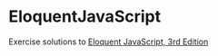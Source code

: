 # EloquentJavaScript

Exercise solutions to [Eloquent JavaScript, 3rd Edition](https://www.amazon.com/Eloquent-JavaScript-3rd-Introduction-Programming/dp/1593279507)
